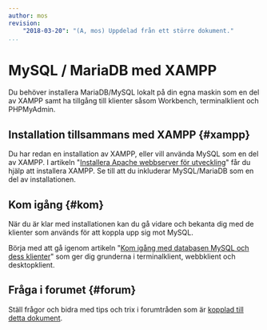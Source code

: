 ```yaml
---
author: mos
revision:
    "2018-03-20": "(A, mos) Uppdelad från ett större dokument."
...
```

MySQL / MariaDB med XAMPP
==================================

Du behöver installera MariaDB/MySQL lokalt på din egna maskin som en del av XAMPP samt ha tillgång till klienter såsom Workbench, terminalklient och PHPMyAdmin.



Installation tillsammans med XAMPP {#xampp}
----------------------------------

Du har redan en installation av XAMPP, eller vill använda MySQL som en del av XAMPP. I artikeln "[Installera Apache webbserver för utveckling](kunskap/installera-apache-webbserver-for-utveckling)" får du hjälp att installera XAMPP. Se till att du inkluderar MySQL/MariaDB som en del av installationen.

<!--
TODO
Borde vara annan artikel som visar hur man installerar MySQL med XAMPP, eller borde den befintliga artikeln uppdateras/ersättas av en som visar hur man gör?
-->



Kom igång {#kom}
----------------------------------

När du är klar med installationen kan du gå vidare och bekanta dig med de klienter som används för att koppla upp sig mot MySQL.

Börja med att gå igenom artikeln "[Kom igång med databasen MySQL och dess klienter](kunskap/kom-igang-med-databasen-mysql-och-dess-klienter)" som ger dig grunderna i terminalklient, webbklient och desktopklient.



Fråga i forumet {#forum}
----------------------------------

Ställ frågor och bidra med tips och trix i forumtråden som är [kopplad till detta dokument](t/XXX).
